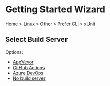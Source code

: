 # Getting Started Wizard

[Home](/docs/wiz/readme.md) > [Linux](Linux.md) > [Other](Linux_Other.md) > [Prefer CLI](Linux_Other_Cli.md) > [xUnit](Linux_Other_Cli_xUnit.md)

## Select Build Server

Options:
 * [AppVeyor](Linux_Other_Cli_xUnit_AppVeyor.md)
 * [GitHub Actions](Linux_Other_Cli_xUnit_GitHubActions.md)
 * [Azure DevOps](Linux_Other_Cli_xUnit_AzureDevOps.md)
 * [No build server](Linux_Other_Cli_xUnit_None.md)
